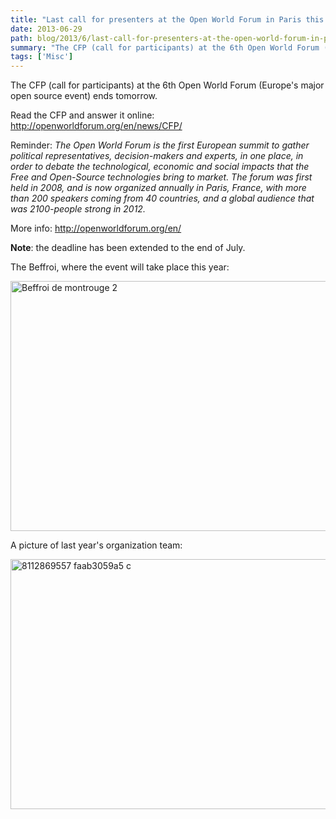 ```yaml
---
title: "Last call for presenters at the Open World Forum in Paris this fall"
date: 2013-06-29
path: blog/2013/6/last-call-for-presenters-at-the-open-world-forum-in-paris-this-fall
summary: "The CFP (call for participants) at the 6th Open World Forum (Europe's major open source event) ends tomorrow."
tags: ['Misc']
---
```


The CFP (call for participants) at the 6th Open World Forum (Europe's major open source event) ends tomorrow.

Read the CFP and answer it online: <http://openworldforum.org/en/news/CFP/>

Reminder: <em>The Open World Forum is the first European summit to gather political representatives, decision-makers and experts, in one place, in order to debate the technological, economic and social impacts that the Free and Open-Source technologies bring to market. The forum was first held in 2008, and is now organized annually in Paris, France, with more than 200 speakers coming from 40 countries, and a global audience that was 2100-people strong in 2012.</em>

More info: <http://openworldforum.org/en/>

**Note**: the deadline has been extended to the end of July.


The Beffroi, where the event will take place this year:

<img src="http://fermigier.com/images/1372509915.89-beffroi_de_montrouge_2.jpg" alt="Beffroi de montrouge 2" title="beffroi_de_montrouge_2.jpg" border="0" width="600" height="400" />

A picture of last year's organization team:

<img src="http://fermigier.com/images/1372509918.67-8112869557_faab3059a5_c.jpg" alt="8112869557 faab3059a5 c" title="8112869557_faab3059a5_c.jpg" border="0" width="600" height="400" />